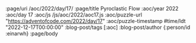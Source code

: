 :page/uri /aoc/2022/day/17/
:page/title Pyroclastic Flow
:aoc/year 2022
:aoc/day 17
:aoc/js /js/aoc/2022/aoc17.js
:aoc/puzzle-url "https://adventofcode.com/2022/day/17"
:aoc/puzzle-timestamp #time/ldt "2022-12-17T00:00:00"
:blog-post/tags [:aoc]
:blog-post/author {:person/id :einarwh}
:page/body

<!-- # Einar W. Høst -->
